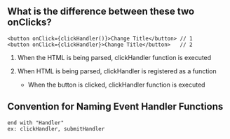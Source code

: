 ## What is the difference between these two onClicks?

```
<button onClick={clickHandler()}>Change Title</button> // 1
<button onClick={clickHandler}>Change Title</button>   // 2
```

1. When the HTML is being parsed, clickHandler function is executed

2. When HTML is being parsed, clickHandler is registered as a function
    * When the button is clicked, clickHandler function is executed


## Convention for Naming Event Handler Functions
    end with "Handler"    
    ex: clickHandler, submitHandler